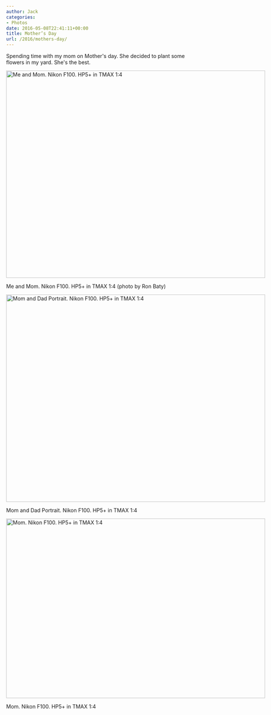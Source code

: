 ```yaml
---
author: Jack
categories:
- Photos
date: 2016-05-08T22:41:11+00:00
title: Mother’s Day
url: /2016/mothers-day/
---
```


Spending time with my mom on Mother's day. She decided to plant some flowers in my yard. She's the best.

<div id="attachment_5206" style="width: 710px" class="wp-caption alignright">
  <img class="size-large wp-image-5206" src="/wp-content/uploads/2016/05/20160508_upload_20160508-1024x819.jpg" alt="Me and Mom. Nikon F100. HP5+ in TMAX 1:4" width="700" height="560" srcset="/wp-content/uploads/2016/05/20160508_upload_20160508.jpg 1024w, /wp-content/uploads/2016/05/20160508_upload_20160508-300x240.jpg 300w, /wp-content/uploads/2016/05/20160508_upload_20160508-768x614.jpg 768w, /wp-content/uploads/2016/05/20160508_upload_20160508-700x560.jpg 700w" sizes="(max-width: 700px) 100vw, 700px" />
  
  <p class="wp-caption-text">
    Me and Mom. Nikon F100. HP5+ in TMAX 1:4 (photo by Ron Baty)
  </p>
</div>

<div id="attachment_5207" style="width: 710px" class="wp-caption alignright">
  <img class="size-large wp-image-5207" src="/wp-content/uploads/2016/05/20160508_upload_2016050801-1024x819.jpg" alt="Mom and Dad Portrait. Nikon F100. HP5+ in TMAX 1:4" width="700" height="560" srcset="/wp-content/uploads/2016/05/20160508_upload_2016050801.jpg 1024w, /wp-content/uploads/2016/05/20160508_upload_2016050801-300x240.jpg 300w, /wp-content/uploads/2016/05/20160508_upload_2016050801-768x614.jpg 768w, /wp-content/uploads/2016/05/20160508_upload_2016050801-700x560.jpg 700w" sizes="(max-width: 700px) 100vw, 700px" />
  
  <p class="wp-caption-text">
    Mom and Dad Portrait. Nikon F100. HP5+ in TMAX 1:4
  </p>
</div>

<div id="attachment_5208" style="width: 710px" class="wp-caption alignright">
  <img class="size-large wp-image-5208" src="/wp-content/uploads/2016/05/20160508_upload_2016050802-1024x710.jpg" alt="Mom. Nikon F100. HP5+ in TMAX 1:4" width="700" height="485" srcset="/wp-content/uploads/2016/05/20160508_upload_2016050802.jpg 1024w, /wp-content/uploads/2016/05/20160508_upload_2016050802-300x208.jpg 300w, /wp-content/uploads/2016/05/20160508_upload_2016050802-768x533.jpg 768w, /wp-content/uploads/2016/05/20160508_upload_2016050802-700x485.jpg 700w" sizes="(max-width: 700px) 100vw, 700px" />
  
  <p class="wp-caption-text">
    Mom. Nikon F100. HP5+ in TMAX 1:4
  </p>
</div>